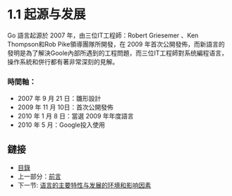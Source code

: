 # 1.1 起源与发展

Go 語言起源於 2007 年，由三位IT工程師：Robert Griesemer 、Ken Thompson和Rob Pike領導團隊所開發，在 2009 年首次公開發佈，而新語言的發明是為了解決Goole內部所遇到的工程問題，而三位IT工程師對系统編程语言，操作系統和併行都有著非常深刻的見解。

### 時間軸：

- 2007 年 9 月 21 日：雛形設計
- 2009 年 11 月 10日：首次公開發佈
- 2010 年 1 月 8 日：當選 2009 年年度語言
- 2010 年 5 月：Google投入使用

## 鏈接

- [目錄](directory.md)
- 上一部分：[前言](preface.md)
- 下一节: [语言的主要特性与发展的环境和影响因素](01.2.md)
